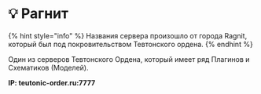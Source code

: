 # 💡 Рагнит

{% hint style="info" %}
Названия сервера произошло от города Ragnit, который был под покровительством Тевтонского ордена.
{% endhint %}

Один из серверов Тевтонского Ордена, который имеет ряд Плагинов и Схематиков (Моделей).

**IP: teutonic-order.ru:7777**
